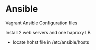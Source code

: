 # Ansible
Vagrant Ansible Configuration files

Install 2 web servers and one haproxy LB

* locate hohst file in /etc/ansible/hosts
